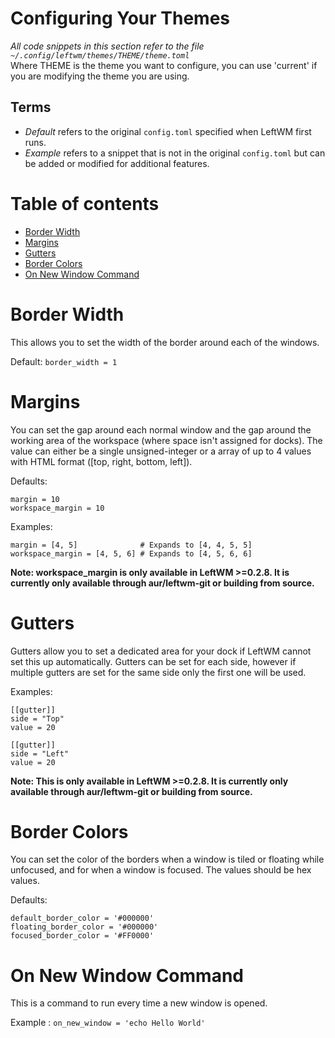 # Configuring Your Themes

_All code snippets in this section refer to the file `~/.config/leftwm/themes/THEME/theme.toml`_  
Where THEME is the theme you want to configure, you can use 'current' if you are modifying the theme you are using.

## Terms

- _Default_ refers to the original `config.toml` specified when LeftWM first runs.
- _Example_ refers to a snippet that is not in the original `config.toml` but can be added or modified for additional features.

# Table of contents

- [Border Width](#border-width)
- [Margins](#margins)
- [Gutters](#gutters)
- [Border Colors](#border-colors)
- [On New Window Command](#on-new-window-command)

# Border Width

This allows you to set the width of the border around each of the windows.

Default: ```border_width = 1```

# Margins

You can set the gap around each normal window and the gap around the working area of the workspace (where space isn't assigned for docks). The value can either be a single unsigned-integer or a array of up to 4 values with HTML format ([top, right, bottom, left]).

Defaults: 

```
margin = 10
workspace_margin = 10
```

Examples:

```
margin = [4, 5]              # Expands to [4, 4, 5, 5]
workspace_margin = [4, 5, 6] # Expands to [4, 5, 6, 6]
```
**Note: workspace_margin is only available in LeftWM >=0.2.8. It is currently only available through aur/leftwm-git or building from source.**

# Gutters

Gutters allow you to set a dedicated area for your dock if LeftWM cannot set this up automatically. Gutters can be set for each side, however if multiple gutters are set for the same side only the first one will be used.

Examples:

```
[[gutter]]
side = "Top"
value = 20

[[gutter]]
side = "Left"
value = 20
```
**Note: This is only available in LeftWM >=0.2.8. It is currently only available through aur/leftwm-git or building from source.**

# Border Colors

You can set the color of the borders when a window is tiled or floating while unfocused, and for when a window is focused. The values should be hex values.

Defaults:

```
default_border_color = '#000000'
floating_border_color = '#000000'
focused_border_color = '#FF0000'
```

# On New Window Command

This is a command to run every time a new window is opened.

Example : ```on_new_window = 'echo Hello World'```